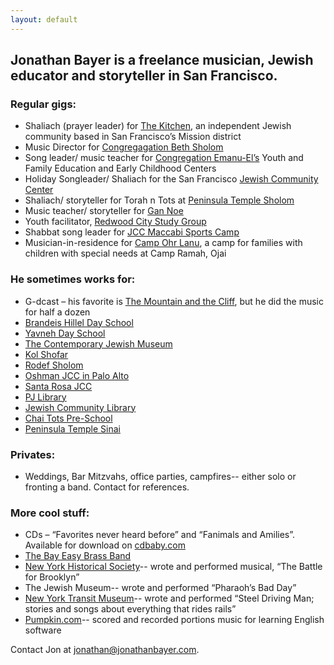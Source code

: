 ```yaml
---
layout: default
---
```


## Jonathan Bayer is a freelance musician, Jewish educator and storyteller in San Francisco.

### Regular gigs:

-   Shaliach (prayer leader) for [The Kitchen](http://thekitchensf.org), an independent Jewish community based in San Francisco’s Mission district
-   Music Director for [Congregagation Beth Sholom](http://bethsholomsf.org)
-   Song leader/ music teacher for [Congregation Emanu-El’s](http://Emanuelsf.org) Youth and Family Education and Early Childhood Centers
-   Holiday Songleader/ Shaliach for the San Francisco [Jewish Community Center](http://jccsf.org)
-   Shaliach/ storyteller for Torah n Tots at [Peninsula Temple Sholom](http://sholom.org)
-   Music teacher/ storyteller for [Gan Noe](http://chabadnoevalley.org)
-   Youth facilitator, [Redwood City Study Group](http://kevah.org)
-   Shabbat song leader for [JCC Maccabi Sports Camp](http://maccabisportscamp.org)
-   Musician-in-residence for [Camp Ohr Lanu](http://ramah.org), a camp for families with children with special needs at Camp Ramah, Ojai

### He sometimes works for:

-   G-dcast – his favorite is [The Mountain and the Cliff](http://www.g-dcast.com/mountain "The Mountain and the Cliff - G-dcastG-dcast"), but he did the music for half a dozen
-   [Brandeis Hillel Day School](http://www.bhds.org/)
-   [Yavneh Day School](http://www.yavnehdayschool.org/)
-   [The Contemporary Jewish Museum](http://www.thecjm.org/)
-   [Kol Shofar](http://kolshofar.org/)
-   [Rodef Sholom](http://www.rodefsholom.org)
-   [Oshman JCC in Palo Alto](http://paloaltojcc.org/)
-   [Santa Rosa JCC](http://www.jccsoco.org/)
-   [PJ Library](http://www.pjlibrary.org/)
-   [Jewish Community Library](http://www.jewishlearningworks.org/library)
-   [Chai Tots Pre-School](http://www.chaitotspreschool.com/)
-   [Peninsula Temple Sinai](http://www.peninsulasinai.org/)

### Privates:

-   Weddings, Bar Mitzvahs, office parties, campfires-- either solo or fronting a band. Contact for references.

### More cool stuff:

-   CDs – “Favorites never heard before” and “Fanimals and Amilies”. Available for download on [cdbaby.com](http://cdbaby.com)
-   [The Bay Easy Brass Band](http://bayeasybrassband.com)
-   [New York Historical Society](http://www.nyhistory.org/)-- wrote and performed musical, “The Battle for Brooklyn”
-   The Jewish Museum-- wrote and performed “Pharaoh’s Bad Day”
-   [New York Transit Museum](http://web.mta.info/mta/museum/)-- wrote and performed “Steel Driving Man; stories and songs about everything that rides rails”
-   [Pumpkin.com](http://Pumpkin.com)-- scored and recorded portions music for learning English software

Contact Jon at [jonathan@jonathanbayer.com](mailto:jonathan@jonathanbayer.com).


